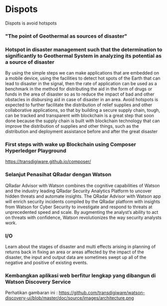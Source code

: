# Dispots
Dispots is avoid hotspots
### "The point of Geothermal as sources of disaster"
### Hotspot in disaster management such that the determination to significantly to Geothermal System in analyzing its potential as a source of disaster
By using the simple steps we can make applications that are embedded on a mobile device, using the facilities to detect hot spots of the Earth that can lead to disaster in the signal, then the rate of application can be used as a benchmark in the method for distributing the aid in the form of drugs or funds in the area of disaster so as to reduce the impact of bad and other obstacles in disbursing aid in case of disaster in an area.
Avoid hotspots is expected to further facilitate the distribution of relief supplies and other collaborative applications, so that by building a secure supply chain, tough, can be tracked and transparent with blockchain is a great step that soon done because the supply chain is built with blockchain technology that can improve the distribution of supplies and other things, such as the distribution and deployment assistance before and after the great disaster
### First steps with wake up Blockchain using Composer Hyperledger Playground
https://transdigiware.github.io/composer/
### Selanjut Penasihat QRadar dengan Watson 
QRadar Advisor with Watson combines the cognitive capabilities of Watson and the industry leading QRadar Security Analytics Platform to uncover hidden threats and automate insights. The QRadar Advisor with Watson app will enrich security incidents compiled by the QRadar platform with insights from Watson for Cyber Security to investigate and respond to threats at unprecedented speed and scale. By augmenting the analyst’s ability to act on threats with confidence, Watson revolutionizes the way security analysts work.
### I/O
Learn about the stages of disaster and multi effects arising in planning of returns back in fixing an area or areas affected by the impact of the disaster, the input and output data are sometimes swept up all of the negative and positive of existing events.
###  Kembangkan aplikasi web berfitur lengkap yang dibangun di Watson Discovery Service
Perhatikan  gambaran ini :
https://github.com/transdigiware/watson-discovery-ui/blob/master/doc/source/images/architecture.png

